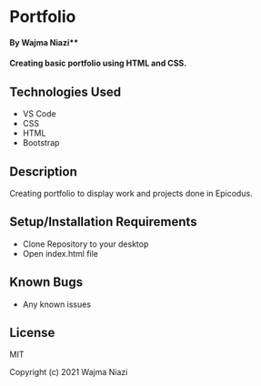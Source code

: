 # Portfolio

#### By Wajma Niazi**

#### Creating basic portfolio using HTML and CSS. 

## Technologies Used

* VS Code
* CSS 
* HTML 
* Bootstrap

## Description

Creating portfolio to display work and projects done in Epicodus. 

## Setup/Installation Requirements

* Clone Repository to your desktop  
* Open index.html file 

## Known Bugs
* Any known issues

## License

MIT

Copyright (c) 2021 Wajma Niazi
